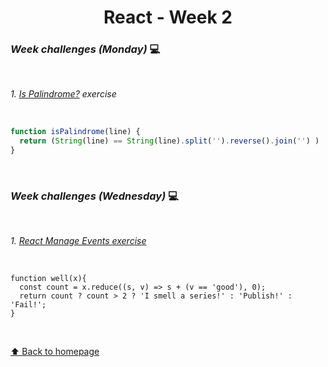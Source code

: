 <h1 align="center">React - Week 2</h1>

### _Week challenges (Monday)_ 💻
<br>

_1. [Is Palindrome?](https://www.codewars.com/kata/57a5015d72292ddeb8000b31/train/javascript) exercise_

<br>

```js
function isPalindrome(line) {
  return (String(line) == String(line).split('').reverse().join('') )
}
```
<br>

### _Week challenges (Wednesday)_ 💻
<br>

_1. [React Manage Events exercise](https://www.codewars.com/kata/57f222ce69e09c3630000212/train/javascript)_

<br>

```
function well(x){
  const count = x.reduce((s, v) => s + (v == 'good'), 0);
  return count ? count > 2 ? 'I smell a series!' : 'Publish!' : 'Fail!';
}
```

<br>


[⬆ Back to homepage](https://github.com/21atalia/core-code-upskilling-readme/blob/main/README.md)
